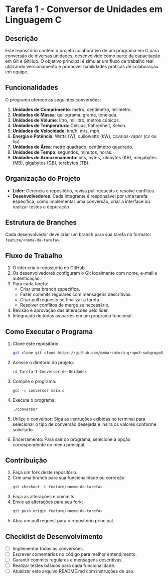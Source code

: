 # Tarefa 1 - Conversor de Unidades em Linguagem C

## Descrição
Este repositório contém o projeto colaborativo de um programa em C para conversão de diversas unidades, desenvolvido como parte da capacitação em Git e GitHub. O objetivo principal é simular um fluxo de trabalho real utilizando versionamento e promover habilidades práticas de colaboração em equipe.

## Funcionalidades
O programa oferece as seguintes conversões:
1. **Unidades de Comprimento**: metro, centímetro, milímetro.
2. **Unidades de Massa**: quilograma, grama, tonelada.
3. **Unidades de Volume**: litro, mililitro, metros cúbicos.
4. **Unidades de Temperatura**: Celsius, Fahrenheit, Kelvin.
5. **Unidades de Velocidade**: km/h, m/s, mph.
6. **Energia e Potência**: Watts (W), quilowatts (kW), cavalos-vapor (cv ou hp).
7. **Unidades de Área**: metro quadrado, centímetro quadrado.
8. **Unidades de Tempo**: segundos, minutos, horas.
9. **Unidades de Armazenamento**: bits, bytes, kilobytes (KB), megabytes (MB), gigabytes (GB), terabytes (TB).

## Organização do Projeto
- **Líder**: Gerencia o repositório, revisa pull requests e resolve conflitos.
- **Desenvolvedores**: Cada integrante é responsável por uma tarefa específica, como implementar uma conversão, criar a interface ou realizar testes e depuração.

## Estrutura de Branches
Cada desenvolvedor deve criar um branch para sua tarefa no formato: `feature/<nome-da-tarefa>`.

## Fluxo de Trabalho
1. O líder cria o repositório no GitHub.
2. Os desenvolvedores configuram o Git localmente com nome, e-mail e autenticação.
3. Para cada tarefa:
   - Criar uma branch específica.
   - Fazer commits regulares com mensagens descritivas.
   - Criar pull requests ao finalizar a tarefa.
   - Resolver conflitos de merge se necessário.
4. Revisão e aprovação das alterações pelo líder.
5. Integração de todas as partes em um programa funcional.

## Como Executar o Programa
1. Clone este repositório:
   ```bash
   git clone git clone https://github.com/embarcatech-grupo3-subgrupo5/Tarefa-1-Conversor-de-Unidades.git
   ```
2. Acesse o diretório do projeto:
   ```bash
   cd Tarefa-1-Conversor-de-Unidades
   ```
3. Compile o programa:
   ```bash
   gcc -o conversor main.c
   ```
4. Execute o programa:
   ```bash
   ./conversor
   ```
5. Utilize o conversor:
     Siga as instruções exibidas no terminal para selecionar o tipo de conversão desejada e insira os valores conforme solicitado.

7. Encerramento:
     Para sair do programa, selecione a opção correspondente no menu principal.
   
## Contribuição
1. Faça um fork deste repositório.
2. Crie uma branch para sua funcionalidade ou correção:
   ```bash
   git checkout -b feature/<nome-da-tarefa>
   ```
3. Faça as alterações e commits.
4. Envie as alterações para seu fork:
   ```bash
   git push origin feature/<nome-da-tarefa>
   ```
5. Abra um pull request para o repositório principal.

## Checklist de Desenvolvimento
- [ ] Implementar todas as conversões.
- [ ] Escrever comentários no código para melhor entendimento.
- [ ] Garantir commits regulares e mensagens descritivas.
- [ ] Realizar testes básicos para cada funcionalidade.
- [ ] Atualizar este arquivo README.md com instruções de uso.
